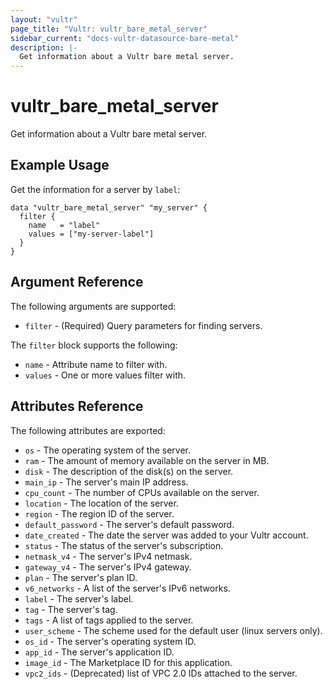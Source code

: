 ```yaml
---
layout: "vultr"
page_title: "Vultr: vultr_bare_metal_server"
sidebar_current: "docs-vultr-datasource-bare-metal"
description: |-
  Get information about a Vultr bare metal server.
---
```


# vultr_bare_metal_server

Get information about a Vultr bare metal server.

## Example Usage

Get the information for a server by `label`:

```hcl
data "vultr_bare_metal_server" "my_server" {
  filter {
    name   = "label"
    values = ["my-server-label"]
  }
}
```

## Argument Reference

The following arguments are supported:

* `filter` - (Required) Query parameters for finding servers.

The `filter` block supports the following:

* `name` - Attribute name to filter with.
* `values` - One or more values filter with.

## Attributes Reference

The following attributes are exported:

* `os` - The operating system of the server.
* `ram` - The amount of memory available on the server in MB.
* `disk` - The description of the disk(s) on the server.
* `main_ip` - The server's main IP address.
* `cpu_count` - The number of CPUs available on the server.
* `location` - The location of the server.
* `region` - The region ID of the server.
* `default_password` - The server's default password.
* `date_created` - The date the server was added to your Vultr account.
* `status` - The status of the server's subscription.
* `netmask_v4` - The server's IPv4 netmask.
* `gateway_v4` - The server's IPv4 gateway.
* `plan` - The server's plan ID.
* `v6_networks` - A list of the server's IPv6 networks.
* `label` - The server's label.
* `tag` - The server's tag.
* `tags` - A list of tags applied to the server.
* `user_scheme` - The scheme used for the default user (linux servers only). 
* `os_id` - The server's operating system ID.
* `app_id` - The server's application ID.
* `image_id` - The Marketplace ID for this application.
* `vpc2_ids` - (Deprecated) list of VPC 2.0 IDs attached to the server.
